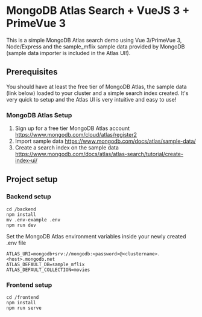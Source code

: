 # MongoDB Atlas Search + VueJS 3 + PrimeVue 3
This is a simple MongoDB Atlas search demo using Vue 3/PrimeVue 3, Node/Express and the sample_mflix sample data provided by MongoDB (sample data importer is included in the Atlas UI!).

## Prerequisites
You should have at least the free tier of MongoDB Atlas, the sample data (link below) loaded to your cluster and a simple search index created. It's very quick to setup and the Atlas UI is very intuitive and easy to use!

### MongoDB Atlas Setup
1. Sign up for a free tier MongoDB Atlas account https://www.mongodb.com/cloud/atlas/register2
2. Import sample data https://www.mongodb.com/docs/atlas/sample-data/
3. Create a search index on the sample data https://www.mongodb.com/docs/atlas/atlas-search/tutorial/create-index-ui/

## Project setup

### Backend setup
```
cd /backend
npm install
mv .env-example .env
npm run dev
```
Set the MongoDB Atlas environment variables inside your newly created .env file
```
ATLAS_URI=mongodb+srv://mongodb:<password>@<clustername>.<host>.mongodb.net
ATLAS_DEFAULT_DB=sample_mflix
ATLAS_DEFAULT_COLLECTION=movies
```

### Frontend setup
```
cd /frontend
npm install
npm run serve
```
